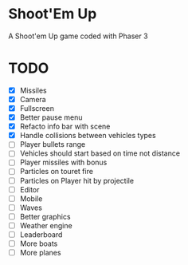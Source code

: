 # Shoot'Em Up
A Shoot'em Up game coded with Phaser 3

# TODO
- [x] Missiles
- [x] Camera
- [x] Fullscreen
- [x] Better pause menu
- [x] Refacto info bar with scene
- [x] Handle collisions between vehicles types
- [ ] Player bullets range
- [ ] Vehicles should start based on time not distance
- [ ] Player missiles with bonus
- [ ] Particles on touret fire
- [ ] Particles on Player hit by projectile
- [ ] Editor
- [ ] Mobile
- [ ] Waves
- [ ] Better graphics
- [ ] Weather engine
- [ ] Leaderboard
- [ ] More boats
- [ ] More planes
